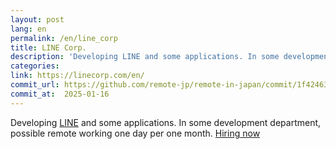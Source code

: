 ```yaml
---
layout: post
lang: en
permalink: /en/line_corp
title: LINE Corp.
description: 'Developing LINE and some applications. In some development department, possible remote working one day per one month. Hiring now'
categories: 
link: https://linecorp.com/en/
commit_url: https://github.com/remote-jp/remote-in-japan/commit/1f42463fa278ec6976af90175ef27509a22908f0
commit_at:  2025-01-16
---
```


<p>Developing <a href="https://line.me/en-US">LINE</a> and some applications. In some development department, possible remote working one day per one month. <a href="https://career.linecorp.com/linecorp/teams">Hiring now</a></p>
